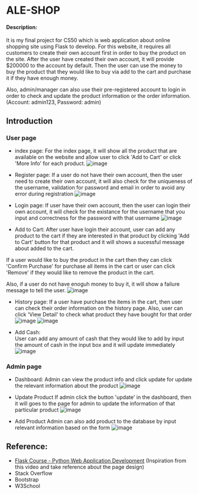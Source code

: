 # ALE-SHOP

#### Description:
It is my final project for CS50 which is web application about online shopping site using Flask to develop. For this website, it requires all customers to create their own account first in order to buy the product on the site. After the user have created their own account, it will provide $200000 to the account by default. Then the user can use the money to buy the product that they would like to buy via add to the cart and purchase it if they have enough money.

Also, admin/manager can also use their pre-registered account to login in order to check and update the product information or the order information. (Account: admin123, Password: admin)

## Introduction

### User page
- index page: 
For the index page, it will show all the product that are available on the website and allow user to click 'Add to Cart' or click 'More Info' for each product.
![image](https://user-images.githubusercontent.com/78290169/155998032-f329b304-4be7-470f-8d8f-73d1273e3438.png)

- Register page:
If a user do not have their own account, then the user need to create their own account, it will also check for the uniqueness of the username, validation for password and email in order to avoid any error during registration
![image](https://user-images.githubusercontent.com/78290169/155998112-3f4f215c-188b-4296-95da-26824d504053.png)

- Login page:
If user have their own account, then the user can login their own account, it will check for the existance for the username that you input and correctness for the password with that username
![image](https://user-images.githubusercontent.com/78290169/155998250-74ea6e4c-82cf-4763-87df-06e8d9ea436d.png)

- Add to Cart:
After user have login their account, user can add any product to the cart if they are interested in that product by clicking 'Add to Cart' button for that product and it will shows a sucessful message about added to the cart.

If a user would like to buy the product in the cart then they can click 'Confirm Purchase' for purchase all items in the cart or user can click 'Remove' if they would like to remove the product in the cart. 

Also, if a user do not have enoguh money to buy it, it will show a failure message to tell the user.
![image](https://user-images.githubusercontent.com/78290169/155998766-39f182f6-9c9d-4386-9a38-b0e303687279.png)

- History page:
If a user have purchase the items in the cart, then user can check their order information on the history page. Also, user can click 'View Detail' to check what product they have bought for that order
![image](https://user-images.githubusercontent.com/78290169/155998806-a226eb77-e0d9-46c0-89d4-8e4e4234566e.png)
![image](https://user-images.githubusercontent.com/78290169/155998829-a3015686-52be-455f-8e3f-c2cfbaa562fe.png)

- Add Cash: <br>
User can add any amount of cash that they would like to add by input the amount of cash in the input box and it will update immediately
![image](https://user-images.githubusercontent.com/78290169/155998860-23e4064f-5f41-4a1e-b7b8-4d5ca1427c1a.png)

### Admin page
- Dashboard:
Admin can view the product info and click update for update the relevant information about the product
![image](https://user-images.githubusercontent.com/78290169/155999068-218588c8-073a-4d1e-af8b-0e144dc8f108.png)

- Update Product
If admin click the button 'update' in the dashboard, then it will goes to the page for admin to update the information of that particular product
![image](https://user-images.githubusercontent.com/78290169/155999230-ce66c9a7-7c13-429c-9443-c03aa6b0ac8b.png)

- Add Product
Admin can also add product to the database by input relevant information based on the form 
![image](https://user-images.githubusercontent.com/78290169/155999484-b3ea4746-049d-4a1f-8f63-2d2fb930f723.png)

## Reference:
- <a href="https://youtu.be/Qr4QMBUPxWo">Flask Course - Python Web Application Development</a> (Inspiration from this video and take reference about the page design)
- Stack Overflow
- Bootstrap
- W3School
